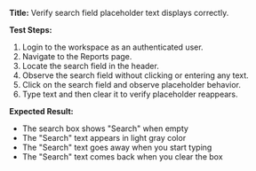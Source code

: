 **Title:** Verify search field placeholder text displays correctly.

**Test Steps:**
1. Login to the workspace as an authenticated user.
2. Navigate to the Reports page.
3. Locate the search field in the header.
4. Observe the search field without clicking or entering any text.
5. Click on the search field and observe placeholder behavior.
6. Type text and then clear it to verify placeholder reappears.

**Expected Result:**
- The search box shows "Search" when empty
- The "Search" text appears in light gray color
- The "Search" text goes away when you start typing
- The "Search" text comes back when you clear the box